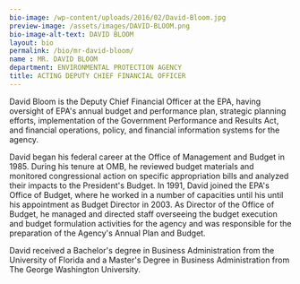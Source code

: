 ```yaml
---
bio-image: /wp-content/uploads/2016/02/David-Bloom.jpg
preview-image: /assets/images/DAVID-BLOOM.png
bio-image-alt-text: DAVID BLOOM
layout: bio
permalink: /bio/mr-david-bloom/
name : MR. DAVID BLOOM
department: ENVIRONMENTAL PROTECTION AGENCY
title: ACTING DEPUTY CHIEF FINANCIAL OFFICER
---
```

David Bloom is the Deputy Chief Financial Officer at the EPA, having oversight of EPA's annual budget and performance plan, strategic planning efforts, implementation of the Government Performance and Results Act, and financial operations, policy, and financial information systems for the agency.
              
David began his federal career at the Office of Management and Budget in 1985. During his tenure at OMB, he reviewed budget materials and monitored congressional action on specific appropriation bills and analyzed their impacts to the President's Budget. In 1991, David joined the EPA's Office of Budget, where he worked in a number of capacities until his until his appointment as Budget Director in 2003. As Director of the Office of Budget, he managed and directed staff overseeing the budget execution and budget formulation activities for the agency and was responsible for the preparation of the Agency's Annual Plan and Budget.
              
David received a Bachelor's degree in Business Administration from the University of Florida and a Master's Degree in Business Administration from The George Washington University.
 


 
